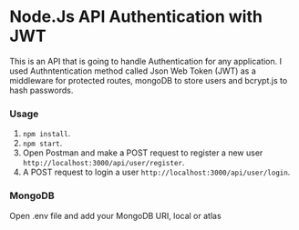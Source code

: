 # Node.Js API Authentication with JWT
This is an API that is going to handle Authentication for any application.
I used Authntentication method called Json Web Token (JWT) as a middleware for protected routes, mongoDB to store users
and bcrypt.js to hash passwords.

### Usage
1. `npm install`.
2. `npm start`.
3. Open Postman and make a POST request to register a new user `http://localhost:3000/api/user/register`.
4. A POST request to login a user `http://localhost:3000/api/user/login`.

### MongoDB
Open .env file and add your MongoDB URI, local or atlas



